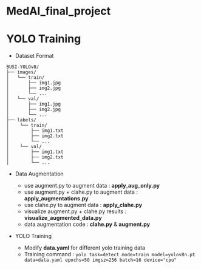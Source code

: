 # MedAI_final_project

# YOLO Training
* Dataset Format
```
BUSI-YOLOv8/
├── images/
│   └── train/
│       ├── img1.jpg
│       ├── img2.jpg
│       └── ...
│   └── val/
│       ├── img1.jpg
│       ├── img2.jpg
│       └── ...
├── labels/
│    └── train/
│        ├── img1.txt
│        ├── img2.txt
│        └── ...
│    └── val/
│        ├── img1.txt
│        ├── img2.txt
│        └── ...
```

* Data Augmentation
  - use augment.py to augment data : **apply_aug_only.py** 
  - use augment.py +  clahe.py to augment data  : **apply_augmentations.py**
  - use clahe.py to augment data : **apply_clahe.py** 
  - visualize augment.py + clahe.py results : **visualize_augmented_data.py**
  - data augmentation code : **clahe.py** & **augment.py**
 
* YOLO Training
  - Modify **data.yaml** for different yolo training data
  - Training command : 
    ```yolo task=detect mode=train model=yolov8n.pt data=data.yaml epochs=50 imgsz=256 batch=16 device="cpu"```
